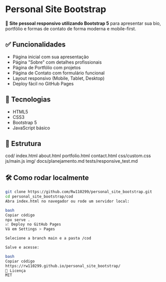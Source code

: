 # Personal Site Bootstrap

🚀 **Site pessoal responsivo utilizando Bootstrap 5** para apresentar sua bio, portfólio e formas de contato de forma moderna e mobile-first.

## ✅ Funcionalidades
- Página inicial com sua apresentação
- Página "Sobre" com detalhes profissionais
- Página de Portfólio com projetos
- Página de Contato com formulário funcional
- Layout responsivo (Mobile, Tablet, Desktop)
- Deploy fácil no GitHub Pages

## 🚀 Tecnologias
- HTML5
- CSS3
- Bootstrap 5
- JavaScript básico

## 📂 Estrutura
cod/
index.html
about.html
portfolio.html
contact.html
css/custom.css
js/main.js
img/
docs/planejamento.md
tests/responsive_test.md

## 🛠️ Como rodar localmente
```bash
git clone https://github.com/Rw110299/personal_site_bootstrap.git
cd personal_site_bootstrap/cod
Abra index.html no navegador ou rode um servidor local:

bash
Copiar código
npx serve .
📈 Deploy no GitHub Pages
Vá em Settings > Pages

Selecione a branch main e a pasta /cod

Salve e acesse:

bash
Copiar código
https://rw110299.github.io/personal_site_bootstrap/
📄 Licença
MIT